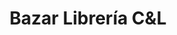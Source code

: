 ---
title: "Bazar Librería C&L"
url: /ciudad-satelite/bazar-libreria-cundl/
shop: material de oficina
---